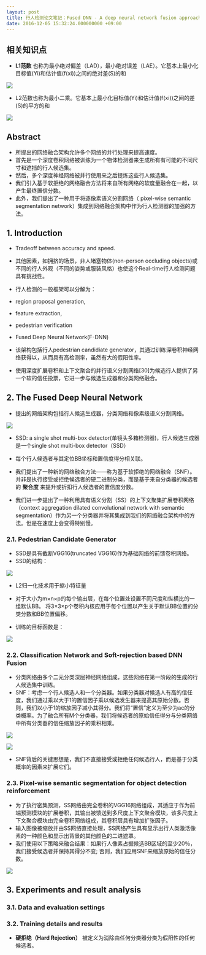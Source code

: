 ```yaml
---
layout: post
title: 行人检测论文笔记：Fused DNN - A deep neural network fusion approach to fast and robust pedestrian detection
date: 2016-12-05 15:32:24.000000000 +09:00
---
```


## 相关知识点

* **L1范数** 也称为最小绝对偏差（LAD），最小绝对误差（LAE）。它基本上最小化目标值(Yi)和估计值(f(xi))之间的绝对差(S)的和

![](https://ww2.sinaimg.cn/large/006tKfTcgw1fbfqk8unvtj306d0273ye.jpg)

* L2范数也称为最小二乘。它基本上最小化目标值(Yi)和估计值(f(xi))之间的差(S)的平方的和

![](https://ww4.sinaimg.cn/large/006tKfTcgw1fbfqk9chp0j305w01wjra.jpg)

## Abstract

* 所提出的网络融合架构允许多个网络的并行处理来提高速度。
* 首先是一个深度卷积网络被训练为一个物体检测器来生成所有有可能的不同尺寸和遮挡的行人候选集。
* 然后，多个深度神经网络被并行使用来之后提炼这些行人候选集。
* 我们引入基于软拒绝的网络融合方法将来自所有网络的软度量融合在一起，以产生最终置信分数。
* 此外，我们提出了一种用于将逐像素语义分割网络（ pixel-wise semantic segmentation network）集成到网络融合架构中作为行人检测器的加强的方法。

## 1. Introduction

* Tradeoff between accuracy and speed.
* 其他因素，如拥挤的场景，非人堵塞物体(non-person occluding objects)或不同的行人外观（不同的姿势或服装风格）也使这个Real-time行人检测问题具有挑战性。
* 行人检测的一般框架可以分解为：
* region proposal generation,
* feature extraction,
* pedestrian verification

* Fused Deep Neural Network(F-DNN)
* 该架构包括行人pedestrian candidiate generator，其通过训练深卷积神经网络获得以，从而具有高检测率，虽然有大的假阳性率。
* 使用深度扩展卷积和上下文聚合的并行语义分割网络[30]为候选行人提供了另一个软的信任投票，它进一步与候选生成器和分类网络融合。

## 2. The Fused Deep Neural Network

* 提出的网络架构包括行人候选生成器，分类网络和像素级语义分割网络。

![](https://ww4.sinaimg.cn/large/006tKfTcgw1fbfqk6f5o3j30q00iumyv.jpg)

* SSD: a single shot multi-box detector(单镜头多箱检测器)，行人候选生成器是一个single shot multi-box detector（SSD）

* 每个行人候选者与其定位BB坐标和置信度得分相关联。
* 我们提出了一种新的网络融合方法——称为基于软拒绝的网络融合（SNF）。并非是执行接受或拒绝候选者的硬二进制分类，而是基于来自分类器的候选者的 **聚合度** 来提升或折扣行人候选者的置信度分数。
* 我们进一步提出了一种利用具有语义分割（SS）的上下文聚集扩展卷积网络（context aggregation dilated convolutional network with semantic segmentation）作为另一个分类器并将其集成到我们的网络融合架构中的方法。但是在速度上会变得特别慢。

### 2.1. Pedestrian Candidate Generator

* SSD是具有截断VGG16(truncated VGG16)作为基础网络的前馈卷积网络。
* SSD的结构：

![](https://ww3.sinaimg.cn/large/006tKfTcgw1fbfqk7e7e6j30pe07rgmh.jpg)

* L2归一化技术用于缩小特征量

* 对于大小为m×n×p的每个输出层，在每个位置处设置不同尺度和纵横比的一组默认BB。 将3×3×p个卷积内核应用于每个位置以产生关于默认BB位置的分类分数和BB位置偏移。
* 训练的目标函数是：

![](https://ww2.sinaimg.cn/large/006tKfTcgw1fbfqka1k2nj306u01nq2u.jpg)

### 2.2. Classiﬁcation Network and Soft-rejection based DNN Fusion

* 分类网络由多个二元分类深层神经网络组成，这些网络在第一阶段的生成的行人候选集中训练。
* SNF：考虑一个行人候选人和一个分类器。如果分类器对候选人有高的信任度，我们通过乘以大于1的置信因子乘以候选发生器来提高其原始分数。否则，我们以小于1的缩放因子减小其得分。我们将“置信”定义为至少为ac的分类概率。为了融合所有M个分类器，我们将候选者的原始信任得分与分类网络中所有分类器的信任缩放因子的乘积相乘。

![](https://ww3.sinaimg.cn/large/006tKfTcgw1fbfqkaszbpj30q202qt9i.jpg)

![](https://ww1.sinaimg.cn/large/006tKfTcgw1fbfqkaaiiij3086024t8n.jpg)

* SNF背后的关键思想是，我们不直接接受或拒绝任何候选行人，而是基于分类概率的因素来扩展它们。

### 2.3. Pixel-wise semantic segmentation for object detection reinforcement

* 为了执行密集预测，SS网络由完全卷积的VGG16网络组成，其适应于作为前端预测模块的扩展卷积，其输出被馈送到多尺度上下文聚合模块，该多尺度上下文聚合模块由完全卷积网络组成，其卷积层具有增加扩张因子。
* 输入图像被缩放并由SS网络直接处理，SS网络产生具有显示出行人类激活像素的一种颜色和显示出背景的其他颜色的二进遮罩。
* 我们使用以下策略来融合结果：如果行人像素占据候选BB区域的至少20％，我们接受候选者并保持其得分不变; 否则，我们应用SNF来缩放原始的信任分数。

![](https://ww4.sinaimg.cn/large/006tKfTcgw1fbfqkbeg8wj30g002cwen.jpg)

## 3. Experiments and result analysis

### 3.1. Data and evaluation settings

### 3.2. Training details and results

* **硬拒绝（Hard Rejection）** 被定义为消除由任何分类器分类为假阳性的任何候选者。

